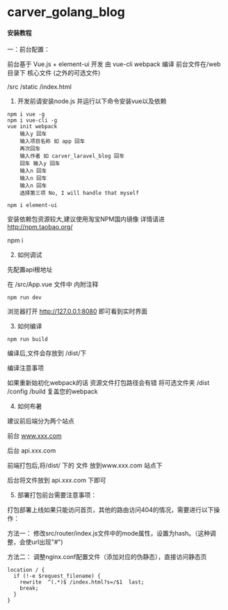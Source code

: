 # carver_golang_blog
#### 安装教程

一：前台配置：

前台基于 Vue.js + element-ui 开发 由 vue-cli webpack 编译
前台文件在/web 目录下
核心文件 (之外的可选文件)

/src
/static
/index.html
1. 开发前请安装node.js 并运行以下命令安装vue以及依赖


```
npm i vue -g
npm i vue-cli -g
vue init webpack
    输入y 回车
    输入项目名称 如 app 回车
    再次回车
    输入作者 如 carver_laravel_blog 回车
    回车 输入y 回车
    输入n 回车
    输入n 回车
    输入n 回车
    选择第三项 No, I will handle that myself

npm i element-ui
```


安装依赖包资源较大,建议使用淘宝NPM国内镜像 详情请进 http://npm.taobao.org/

npm i

2. 如何调试

先配置api根地址

在 /src/App.vue 文件中 内附注释

`npm run dev`

浏览器打开 http://127.0.0.1:8080 即可看到实时界面

3. 如何编译

`npm run build`

编译后,文件会存放到 /dist/下

编译注意事项

如果重新始初化webpack的话 资源文件打包路径会有错 将可选文件夹 /dist /config /build 复盖您的webpack

4. 如何布暑

建议前后端分为两个站点

前台 www.xxx.com

后台 api.xxx.com

前端打包后,将/dist/ 下的 文件 放到www.xxx.com 站点下

后台将文件放到 api.xxx.com 下即可

5. 部署打包前台需要注意事项：

打包部署上线如果只能访问首页，其他的路由访问404的情况，需要进行以下操作：

方法一： 修改src/router/index.js文件中的mode属性，设置为hash。（这种调整，会使url出现"#")

方法二： 调整nginx.conf配置文件（添加对应的伪静态），直接访问静态页


```
location / {
  if (!-e $request_filename) {
    rewrite  ^(.*)$ /index.html?s=/$1  last;
    break;
  }
}
```

